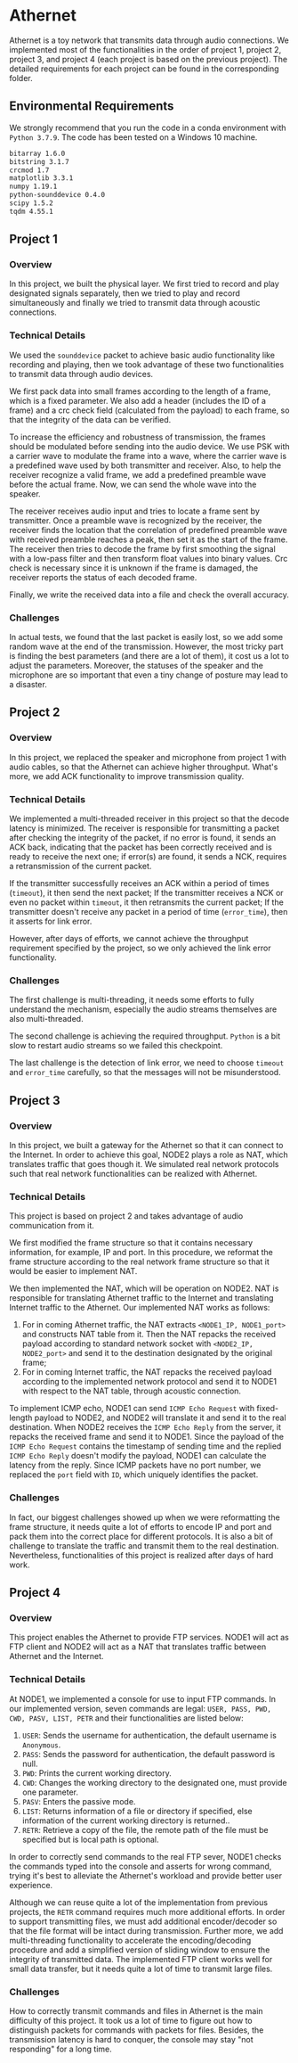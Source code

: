 # Athernet

Athernet is a toy network that transmits data through audio connections. We implemented most of the functionalities in the order of project 1, project 2, project 3, and project 4 (each project is based on the previous project). The detailed requirements for each project can be found in the corresponding folder.



## Environmental Requirements

We strongly recommend that you run the code in a conda environment with `Python 3.7.9`. The code has been tested on a Windows 10 machine.

```bash
bitarray 1.6.0
bitstring 3.1.7
crcmod 1.7
matplotlib 3.3.1
numpy 1.19.1
python-sounddevice 0.4.0
scipy 1.5.2
tqdm 4.55.1
```



## Project 1

### Overview

In this project, we built the physical layer. We first tried to record and play designated signals separately, then we tried to play and record simultaneously and finally we tried to transmit data through acoustic connections.



### Technical Details

We used the `sounddevice` packet to achieve basic audio functionality like recording and playing, then we took advantage of these two functionalities to transmit data through audio devices.

We first pack data into small frames according to the length of a frame, which is a fixed parameter. We also add a header (includes the ID of a frame) and a crc check field (calculated from the payload) to each frame, so that the integrity of the data can be verified.

To increase the efficiency and robustness of transmission, the frames should be modulated before sending into the audio device. We use PSK with a carrier wave to modulate the frame into a wave, where the carrier wave is a predefined wave used by both transmitter and receiver. Also, to help the receiver recognize a valid frame, we add a predefined preamble wave before the actual frame. Now, we can send the whole wave into the speaker.

The receiver receives audio input and tries to locate a frame sent by transmitter. Once a preamble wave is recognized by the receiver, the receiver finds the location that the correlation of predefined preamble wave with received preamble reaches a peak, then set it as the start of the frame. The receiver then tries to decode the frame by first smoothing the signal with a low-pass filter and then transform float values into binary values. Crc check is necessary since it is unknown if the frame is damaged, the receiver reports the status of each decoded frame.

Finally, we write the received data into a file and check the overall accuracy.



### Challenges

In actual tests, we found that the last packet is easily lost, so we add some random wave at the end of the transmission. However, the most tricky part is finding the best parameters (and there are a lot of them), it cost us a lot to adjust the parameters. Moreover, the statuses of the speaker and the microphone are so important that even a tiny change of posture may lead to a disaster.



## Project 2

### Overview

In this project, we replaced the speaker and microphone from project 1 with audio cables, so that the Athernet can achieve higher throughput. What's more, we add ACK functionality to improve transmission quality.



### Technical Details

We implemented a multi-threaded receiver in this project so that the decode latency is minimized. The receiver is responsible for transmitting a packet after checking the integrity of the packet, if no error is found, it sends an ACK back, indicating that the packet has been correctly received and is ready to receive the next one; if error(s) are found, it sends a NCK, requires a retransmission of the current packet.

If the transmitter successfully receives an ACK within a period of times (`timeout`), it then send the next packet; If the transmitter receives a NCK or even no packet within `timeout`, it then retransmits the current packet; If the transmitter doesn't receive any packet in a period of time (`error_time`), then it asserts for link error.

However, after days of efforts, we cannot achieve the throughput requirement specified by the project, so we only achieved the link error functionality.



### Challenges

The first challenge is multi-threading, it needs some efforts to fully understand the mechanism, especially the audio streams themselves are also multi-threaded.

The second challenge is achieving the required throughput. `Python` is a bit slow to restart audio streams so we failed this checkpoint.

The last challenge is the detection of link error, we need to choose `timeout` and `error_time` carefully, so that the messages will not be misunderstood.



## Project 3

### Overview

In this project, we built a gateway for the Athernet so that it can connect to the Internet. In order to achieve this goal, NODE2 plays a role as NAT, which translates traffic that goes though it. We simulated real network protocols such that real network functionalities can be realized with Athernet.



### Technical Details

This project is based on project 2 and takes advantage of audio communication from it.

We first modified the frame structure so that it contains necessary information, for example, IP and port. In this procedure, we reformat the frame structure according to the real network frame structure so that it would be easier to implement NAT.

We then implemented the NAT, which will be operation on NODE2. NAT is responsible for translating Athernet traffic to the Internet and translating Internet traffic to the Athernet. Our implemented NAT works as follows:

1. For in coming Athernet traffic, the NAT extracts `<NODE1_IP, NODE1_port>` and constructs NAT table from it. Then the NAT repacks the received payload according to standard network socket with `<NODE2_IP, NODE2_port>` and send it to the destination designated by the original frame;
2. For in coming Internet traffic, the NAT repacks the received payload according to the implemented network protocol and send it to NODE1 with respect to the NAT table, through acoustic connection.

To implement ICMP echo, NODE1 can send `ICMP Echo Request` with fixed-length payload to NODE2, and NODE2 will translate it and send it to the real destination. When NODE2 receives the `ICMP Echo Reply` from the server, it repacks the received frame and send it to NODE1. Since the payload of the `ICMP Echo Request` contains the timestamp of sending time and the replied `ICMP Echo Reply` doesn't modify the payload, NODE1 can calculate the latency from the reply. Since ICMP packets have no port number, we replaced the `port` field with `ID`, which uniquely identifies the packet.



### Challenges

In fact, our biggest challenges showed up when we were reformatting the frame structure, it needs quite a lot of efforts to encode IP and port and pack them into the correct place for different protocols. It is also a bit of challenge to translate the traffic and transmit them to the real destination. Nevertheless, functionalities of this project is realized after days of hard work.



## Project 4

### Overview

This project enables the Athernet to provide FTP services. NODE1 will act as FTP client and NODE2 will act as a NAT that translates traffic between Athernet and the Internet.



### Technical Details

At NODE1, we implemented a console for use to input FTP commands. In our implemented version, seven commands are legal: `USER, PASS, PWD, CWD, PASV, LIST, PETR` and their functionalities are listed below:

1. `USER`: Sends the username for authentication, the default username is `Anonymous`.
2. `PASS`: Sends the password for authentication, the default password is null.
3. `PWD`: Prints the current working directory.
4. `CWD`: Changes the working directory to the designated one, must provide one parameter.
5. `PASV`: Enters the passive mode.
6. `LIST`: Returns information of a file or directory if specified, else information of the current working directory is returned..
7. `RETR`: Retrieve a copy of the file, the remote path of the file must be specified but is local path is optional.

In order to correctly send commands to the real FTP sever, NODE1 checks the commands typed into the console and asserts for wrong command, trying it's best to alleviate the Athernet's workload and provide better user experience.

Although we can reuse quite a lot of the implementation from previous projects, the `RETR` command requires much more additional efforts. In order to support transmitting files, we must add additional encoder/decoder so that the file format will be intact during transmission. Further more, we add multi-threading functionality to accelerate the encoding/decoding procedure and add a simplified version of sliding window to ensure the integrity of transmitted data. The implemented FTP client works well for small data transfer, but it needs quite a lot of time to transmit large files.



### Challenges

How to correctly transmit commands and files in Athernet is the main difficulty of this project. It took us a lot of time to figure out how to distinguish packets for commands with packets for files. Besides, the transmission latency is hard to conquer, the console may stay "not responding" for a long time.


